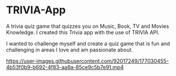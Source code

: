 # TRIVIA-App

A trivia quiz game that quizzes you on Music, Book, TV and Movies Knowledge. I created this Trivia app with the use of TRIVIA API.

I wanted to challenge myself and create a quiz game that is fun and challenging in areas I love and am passionate about.

https://user-images.githubusercontent.com/92017249/177030455-4b53f0b9-b692-4f83-aa8a-85ce9c5b7e91.mp4
